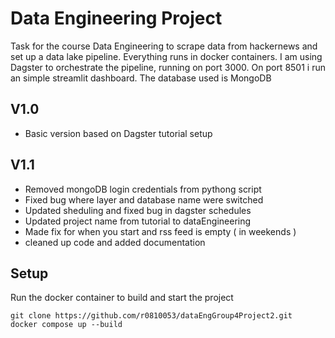 # Data Engineering Project

Task for the course Data Engineering to scrape data from hackernews and set up a data lake pipeline. Everything runs in docker containers. I am using Dagster to orchestrate the pipeline, running on port 3000. On port 8501 i run an simple streamlit dashboard. The database used is MongoDB

## V1.0

- Basic version based on Dagster tutorial setup

## V1.1

- Removed mongoDB login credentials from pythong script
- Fixed bug where layer and database name were switched
- Updated sheduling and fixed bug in dagster schedules
- Updated project name from tutorial to dataEngineering
- Made fix for when you start and rss feed is empty ( in weekends )
- cleaned up code and added documentation

## Setup

Run the docker container to build and start the project


```
git clone https://github.com/r0810053/dataEngGroup4Project2.git
docker compose up --build
```
